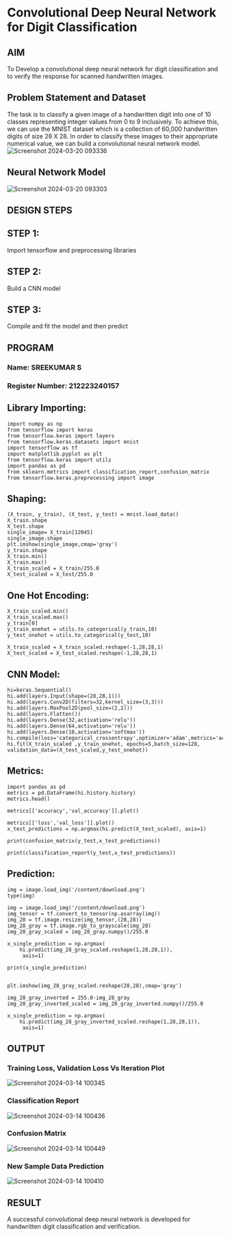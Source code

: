 # Convolutional Deep Neural Network for Digit Classification

## AIM

To Develop a convolutional deep neural network for digit classification and to verify the response for scanned handwritten images.

## Problem Statement and Dataset
The task is to classify a given image of a handwritten digit into one of 10 classes representing integer values from 0 to 9 inclusively. To achieve this, we can use the MNIST dataset which is a collection of 60,000 handwritten digits of size 28 X 28. In order to classify these images to their appropriate numerical value, we can build a convolutional neural network model.
![Screenshot 2024-03-20 093336](https://github.com/guru14789/mnist-classification/assets/151705853/bd9eec12-5cf1-40cd-b8e8-ac92c415ceb4)

## Neural Network Model
![Screenshot 2024-03-20 093303](https://github.com/guru14789/mnist-classification/assets/151705853/887cd3bd-bca3-4921-afc8-718acdd9463d)


## DESIGN STEPS

## STEP 1:
Import tensorflow and preprocessing libraries

## STEP 2:
Build a CNN model

## STEP 3:
Compile and fit the model and then predict

## PROGRAM

### Name: SREEKUMAR S
### Register Number: 212223240157
## Library Importing:

```
import numpy as np
from tensorflow import keras
from tensorflow.keras import layers
from tensorflow.keras.datasets import mnist
import tensorflow as tf
import matplotlib.pyplot as plt
from tensorflow.keras import utils
import pandas as pd
from sklearn.metrics import classification_report,confusion_matrix
from tensorflow.keras.preprocessing import image
```
## Shaping:
```
(X_train, y_train), (X_test, y_test) = mnist.load_data()
X_train.shape
X_test.shape
single_image= X_train[12045]
single_image.shape
plt.imshow(single_image,cmap='gray')
y_train.shape
X_train.min()
X_train.max()
X_train_scaled = X_train/255.0
X_test_scaled = X_test/255.0
```
## One Hot Encoding:
```
X_train_scaled.min()
X_train_scaled.max()
y_train[0]
y_train_onehot = utils.to_categorical(y_train,10)
y_test_onehot = utils.to_categorical(y_test,10)

X_train_scaled = X_train_scaled.reshape(-1,28,28,1)
X_test_scaled = X_test_scaled.reshape(-1,28,28,1)
```
## CNN Model:
```
hi=keras.Sequential()
hi.add(layers.Input(shape=(28,28,1)))
hi.add(layers.Conv2D(filters=32,kernel_size=(3,3)))
hi.add(layers.MaxPool2D(pool_size=(2,2)))
hi.add(layers.Flatten())
hi.add(layers.Dense(32,activation='relu'))
hi.add(layers.Dense(64,activation='relu'))
hi.add(layers.Dense(10,activation='softmax'))
hi.compile(loss='categorical_crossentropy',optimizer='adam',metrics='accuracy')
hi.fit(X_train_scaled ,y_train_onehot, epochs=5,batch_size=128, validation_data=(X_test_scaled,y_test_onehot))
```
## Metrics:
```
import pandas as pd
metrics = pd.DataFrame(hi.history.history)
metrics.head()

metrics[['accuracy','val_accuracy']].plot()

metrics[['loss','val_loss']].plot()
x_test_predictions = np.argmax(hi.predict(X_test_scaled), axis=1)

print(confusion_matrix(y_test,x_test_predictions))

print(classification_report(y_test,x_test_predictions))
```
## Prediction:

```
img = image.load_img('/content/download.png')
type(img)

img = image.load_img('/content/download.png')
img_tensor = tf.convert_to_tensor(np.asarray(img))
img_28 = tf.image.resize(img_tensor,(28,28))
img_28_gray = tf.image.rgb_to_grayscale(img_28)
img_28_gray_scaled = img_28_gray.numpy()/255.0

x_single_prediction = np.argmax(
    hi.predict(img_28_gray_scaled.reshape(1,28,28,1)),
     axis=1)

print(x_single_prediction)


plt.imshow(img_28_gray_scaled.reshape(28,28),cmap='gray')

img_28_gray_inverted = 255.0-img_28_gray
img_28_gray_inverted_scaled = img_28_gray_inverted.numpy()/255.0

x_single_prediction = np.argmax(
    hi.predict(img_28_gray_inverted_scaled.reshape(1,28,28,1)),
     axis=1)
```

## OUTPUT

### Training Loss, Validation Loss Vs Iteration Plot
![Screenshot 2024-03-14 100345](https://github.com/guru14789/mnist-classification/assets/151705853/dd930077-aff2-4009-b025-b00098e5be68)



### Classification Report

![Screenshot 2024-03-14 100436](https://github.com/guru14789/mnist-classification/assets/151705853/60de5d03-fd82-4c15-91d2-3a40ca20c3dd)

### Confusion Matrix
![Screenshot 2024-03-14 100449](https://github.com/guru14789/mnist-classification/assets/151705853/43b2aa07-fee0-4f2b-b7ce-12af130c729f)


### New Sample Data Prediction
![Screenshot 2024-03-14 100410](https://github.com/guru14789/mnist-classification/assets/151705853/e902df3b-c8a7-4cdb-9ec7-e36468b2d853)


## RESULT
A successful convolutional deep neural network is developed for handwritten digit classification and verification.

